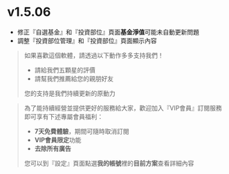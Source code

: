 # v1.5.06
- 修正『自選基金』和『投資部位』頁面**基金淨值**可能未自動更新問題
- 調整『投資部位管理』和『投資部位』頁面顯示內容

> 如果喜歡這個軟體，請透過以下動作多多支持我們！
> - 請給我們五顆星的評價
> - 請幫我們推薦給您的親朋好友
> 
> 您的支持是我們持續更新的原動力

> 為了能持續經營並提供更好的服務給大家，歡迎加入『VIP會員』訂閱服務即可享有下述專屬會員福利：
> * **7天免費體驗**，期間可隨時取消訂閱
> * **VIP會員限定**功能
> * **去除所有廣告**
>
> 您可以到『設定』頁面點選**我的帳號**裡的**目前方案**查看詳細內容

 